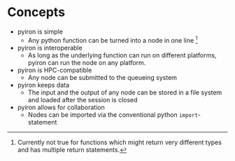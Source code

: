 # Concepts

- pyiron is simple
  - Any python function can be turned into a node in one line [^1]
- pyiron is interoperable
  - As long as the underlying function can run on different platforms, pyiron can run the node on any platform.
- pyiron is HPC-compatible
  - Any node can be submitted to the queueing system
- pyiron keeps data
  - The input and the output of any node can be stored in a file system and loaded after the session is closed
- pyiron allows for collaboration
  - Nodes can be imported via the conventional python `import`-statement


[^1]: Currently not true for functions which might return very different types and has multiple return statements.
